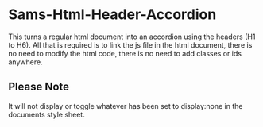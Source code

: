 # Sams-Html-Header-Accordion
This turns a regular html document into an accordion using the headers (H1 to H6).
All that is required is to link the js file in the html document, there is no need to modify the html code, there is no need to add classes or ids anywhere.
## Please Note
It will not display or toggle whatever has been set to display:none in the documents style sheet.
